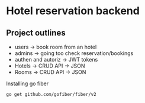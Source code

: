 # Hotel reservation backend 

## Project outlines
- users -> book room from an hotel
- admins -> going too check reservation/bookings
- authen and autoriz -> JWT tokens
- Hotels -> CRUD API -> JSON
- Rooms -> CRUD API -> JSON




Installing go fiber
```
go get github.com/gofiber/fiber/v2
```

